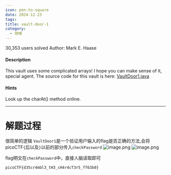 ```yaml
---
icon: pen-to-square
date: 2024-12-23
tags: 
title: vault-door-1
category:
  - 领域
---
```

30,353 users solved
Author: Mark E. Haase
#### Description
This vault uses some complicated arrays! I hope you can make sense of it, special agent. The source code for this vault is here: [VaultDoor1.java](https://jupiter.challenges.picoctf.org/static/29b91e638ccbd76aaa8c0462d1c64d8d/VaultDoor1.java)

#### Hints
Look up the charAt() method online.

----
# 解题过程
很简单的逻辑
`VaultDoor1`是一个验证用户输入的flag是否正确的方法,会将picoCTF`{`后以及`}`以前的部分传入`checkPassword`
![image.png](https://cdn.jsdelivr.net/gh/fakeppa/blog-img/20241223145952.png)
![image.png](https://cdn.jsdelivr.net/gh/fakeppa/blog-img/20241223150256.png)

flag明文在`checkPassword`中，直接人脑读取即可
```flag
picoCTF{d35cr4mbl3_tH3_cH4r4cT3r5_ff63b0}
```
